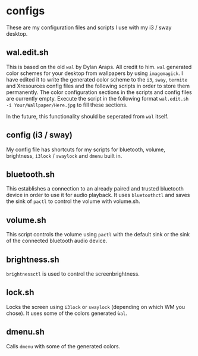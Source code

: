 # configs

These are my configuration files and scripts I use with my i3 / sway desktop.

## wal.edit.sh

This is based on the old `wal` by Dylan Araps. All credit to him. `wal` generated color schemes for your desktop from wallpapers by using `imagemagick`.
I have edited it to write the generated color scheme to the `i3`, `sway`, `termite` and Xresources config files and the following scripts in order to store them permanently.
The color configuration sections in the scripts and config files are currently empty. Execute the script in the following format
`wal.edit.sh -i Your/Wallpaper/Here.jpg` to fill these sections.

In the future, this functionality should be seperated from `wal` itself.

## config (i3 / sway)

My config file has shortcuts for my scripts for bluetooth, volume, brightness, `i3lock` / `swaylock` and `dmenu` built in.

## bluetooth.sh

This establishes a connection to an already paired and trusted bluetooth device in order to use it for audio playback.
It uses `bluetoothctl` and saves the sink of `pactl` to control the volume with volume.sh. 

## volume.sh

This script controls the volume using `pactl` with the default sink or the sink of the connected bluetooth audio device.

## brightness.sh

`brightnessctl` is used to control the screenbrightness.

## lock.sh

Locks the screen using `i3lock` or `swaylock` (depending on which WM you chose). It uses some of the colors generated `ẁal`.

## dmenu.sh

Calls `dmenu` with some of the generated colors.
